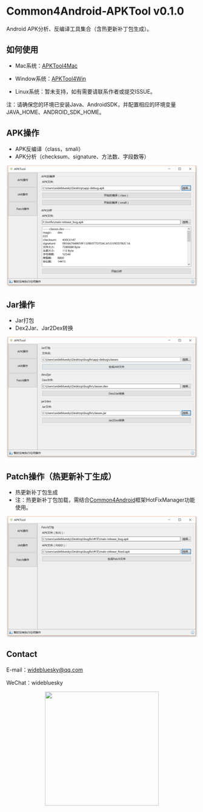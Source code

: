 # Common4Android-APKTool v0.1.0

Android APK分析、反编译工具集合（含热更新补丁包生成）。

## 如何使用

  - Mac系统：[APKTool4Mac](https://github.com/widebluesky/Common4Android-APKTool/raw/gh-pages/res/apktool4mac_0.1.0.zip)
  
  - Window系统：[APKTool4Win](https://github.com/widebluesky/Common4Android-APKTool/raw/gh-pages/res/apktool4win_0.1.0.zip)
  
  - Linux系统：暂未支持，如有需要请联系作者或提交ISSUE。

注：请确保您的环境已安装Java、AndroidSDK，并配置相应的环境变量JAVA_HOME、ANDROID_SDK_HOME。

## APK操作

- APK反编译（class，smali）
- APK分析（checksum、signature、方法数、字段数等）

<p align="center" >
  <img width="800" src="https://github.com/widebluesky/Common4Android-APKTool/blob/gh-pages/res/screen_shot_01.png?raw=true">
</p>


## Jar操作

- Jar打包
- Dex2Jar、Jar2Dex转换

<p align="center" >
  <img width="800" src="https://github.com/widebluesky/Common4Android-APKTool/blob/gh-pages/res/screen_shot_02.png?raw=true">
</p>


## Patch操作（热更新补丁生成）

- 热更新补丁包生成
- 注：热更新补丁包加载，需结合[Common4Android](https://github.com/widebluesky/Common4Android/blob/master/README.md#--hotfixmanager)框架HotFixManager功能使用。

<p align="center" >
  <img width="800" src="https://github.com/widebluesky/Common4Android-APKTool/blob/gh-pages/res/screen_shot_03.png?raw=true">
</p>

## Contact

  E-mail：widebluesky@qq.com
  
  WeChat：widebluesky
  
<p align="center" >
  <img width="300" height="300" src="https://raw.githubusercontent.com/widebluesky/Common4Android/master/wechat_qrcode.jpg">
</p>
  
